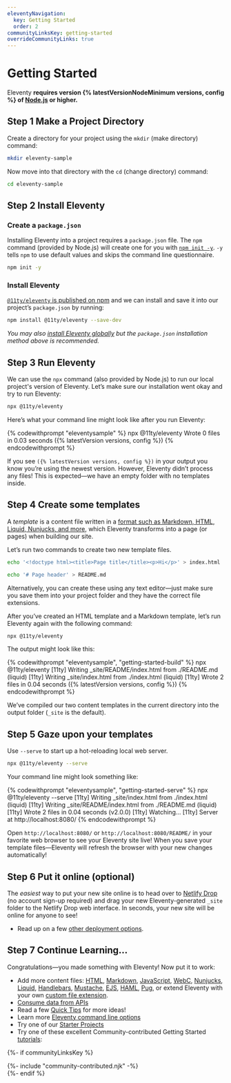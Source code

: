```yaml
---
eleventyNavigation:
  key: Getting Started
  order: 2
communityLinksKey: getting-started
overrideCommunityLinks: true
---
```

# Getting Started

Eleventy **requires version {% latestVersionNodeMinimum versions, config %} of [Node.js](https://nodejs.org/) or higher.**

## <span class="numberflag"><span class="sr-only">Step</span> 1</span> Make a Project Directory

Create a directory for your project using the `mkdir` (make directory) command:

```bash
mkdir eleventy-sample
```

Now move into that directory with the `cd` (change directory) command:

```bash
cd eleventy-sample
```

## <span class="numberflag"><span class="sr-only">Step</span> 2</span> Install Eleventy

### Create a `package.json`

Installing Eleventy into a project requires a `package.json` file. The `npm` command (provided by Node.js) will create one for you with [`npm init -y`](https://docs.npmjs.com/cli/init). `-y` tells `npm` to use default values and skips the command line questionnaire.

```bash
npm init -y
```

### Install Eleventy

[`@11ty/eleventy` is published on npm](https://www.npmjs.com/package/@11ty/eleventy) and we can install and save it into our project’s `package.json` by running:

```bash
npm install @11ty/eleventy --save-dev
```

_You may also [install Eleventy globally](/docs/global-installation/) but the `package.json` installation method above is recommended._

## <span class="numberflag"><span class="sr-only">Step</span> 3</span> Run Eleventy

We can use the `npx` command (also provided by Node.js) to run our local project's version of Eleventy. Let’s make sure our installation went okay and try to run Eleventy:

```bash
npx @11ty/eleventy
```

Here’s what your command line might look like after you run Eleventy:

{% codewithprompt "eleventysample" %}
npx @11ty/eleventy
Wrote 0 files in 0.03 seconds ({% latestVersion versions, config %})
{% endcodewithprompt %}

If you see `({% latestVersion versions, config %})` in your output you know you’re using the newest version. However, Eleventy didn’t process any files! This is expected—we have an empty folder with no templates inside.

## <span class="numberflag"><span class="sr-only">Step</span> 4</span> Create some templates

A <dfn>template</dfn> is a content file written in a [format such as Markdown, HTML, Liquid, Nunjucks, and more](/docs/languages/), which Eleventy transforms into a page (or pages) when building our site.

Let’s run two commands to create two new template files.

```bash
echo '<!doctype html><title>Page title</title><p>Hi</p>' > index.html
```

```bash
echo '# Page header' > README.md
```

Alternatively, you can create these using any text editor—just make sure you save them into your project folder and they have the correct file extensions.

After you’ve created an HTML template and a Markdown template, let’s run Eleventy again with the following command:

```bash
npx @11ty/eleventy
```

The output might look like this:

<style>
#getting-started-build .highlight-line:first-child + br + .highlight-line + br + .highlight-line + br + .highlight-line,
#getting-started-build .highlight-line:first-child + br + .highlight-line + br + .highlight-line + br + .highlight-line * {
  color: #0dbc79 !important;
}
</style>

{% codewithprompt "eleventysample", "getting-started-build" %}
npx @11ty/eleventy
[11ty] Writing _site/README/index.html from ./README.md (liquid)
[11ty] Writing _site/index.html from ./index.html (liquid)
[11ty] Wrote 2 files in 0.04 seconds ({% latestVersion versions, config %})
{% endcodewithprompt %}

We’ve compiled our two content templates in the current directory into the output folder (`_site` is the default).

## <span class="numberflag"><span class="sr-only">Step</span> 5</span> Gaze upon your templates

Use `--serve` to start up a hot-reloading local web server.

```bash
npx @11ty/eleventy --serve
```

Your command line might look something like:

<style>
#getting-started-serve .highlight-line:first-child + br + .highlight-line + br + .highlight-line + br + .highlight-line,
#getting-started-serve .highlight-line:first-child + br + .highlight-line + br + .highlight-line + br + .highlight-line * {
  color: #0dbc79 !important;
}
#getting-started-serve .highlight-line:first-child + br + .highlight-line + br + .highlight-line + br + .highlight-line + br + .highlight-line + br + .highlight-line,
#getting-started-serve .highlight-line:first-child + br + .highlight-line + br + .highlight-line + br + .highlight-line + br + .highlight-line + br + .highlight-line * {
  color: #4c8bcf !important;
}
</style>

{% codewithprompt "eleventysample", "getting-started-serve" %}
npx @11ty/eleventy --serve
[11ty] Writing _site/index.html from ./index.html (liquid)
[11ty] Writing _site/README/index.html from ./README.md (liquid)
[11ty] Wrote 2 files in 0.04 seconds (v2.0.0)
[11ty] Watching…
[11ty] Server at http://localhost:8080/
{% endcodewithprompt %}

Open `http://localhost:8080/` or `http://localhost:8080/README/` in your favorite web browser to see your Eleventy site live! When you save your template files—Eleventy will refresh the browser with your new changes automatically!

## <span class="numberflag"><span class="sr-only">Step</span> 6</span> Put it online (optional)

The _easiest_ way to put your new site online is to head over to [Netlify Drop](https://app.netlify.com/drop) (no account sign-up required) and drag your new Eleventy-generated `_site` folder to the Netlify Drop web interface. In seconds, your new site will be online for anyone to see!

* Read up on a few [other deployment options](/docs/deployment/).

## <span class="numberflag"><span class="sr-only">Step</span> 7</span> Continue Learning…

Congratulations—you made something with Eleventy! Now put it to work:

* Add more content files: [HTML](/docs/languages/html/), [Markdown](/docs/languages/markdown/), [JavaScript](/docs/languages/javascript/), [WebC](/docs/languages/webc/), [Nunjucks](/docs/languages/nunjucks/), [Liquid](/docs/languages/liquid/), [Handlebars](/docs/languages/handlebars/), [Mustache](/docs/languages/mustache/), [EJS](/docs/languages/ejs/), [HAML](/docs/languages/haml/), [Pug](/docs/languages/pug/), or extend Eleventy with your own [custom file extension](/docs/languages/custom/).
* [Consume data from APIs](/docs/data-js/)
* Read a few [Quick Tips](/docs/quicktips/) for more ideas!
* Learn more [Eleventy command line options](/docs/usage/)
* Try one of our [Starter Projects](/docs/starter/)
* Try one of these excellent Community-contributed Getting Started [tutorials](/docs/tutorials/):

{%- if communityLinksKey %}
<div class="elv-community" id="community-resources">
  {%- include "community-contributed.njk" -%}
</div>
{%- endif %}